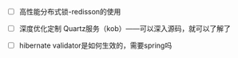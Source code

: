- [ ] 高性能分布式锁-redisson的使用
- [ ] 深度优化定制 Quartz服务（kob）——可以深入源码，就可以了解了
- [ ] hibernate validator是如何生效的，需要spring吗

